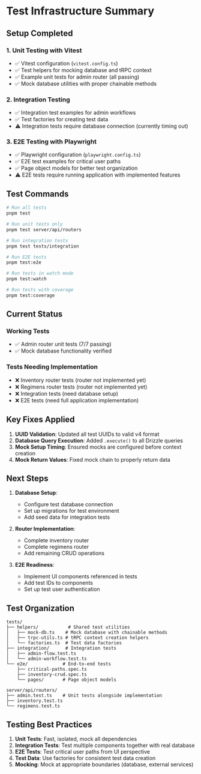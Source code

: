# Test Infrastructure Summary

## Setup Completed

### 1. Unit Testing with Vitest
- ✅ Vitest configuration (`vitest.config.ts`)
- ✅ Test helpers for mocking database and tRPC context
- ✅ Example unit tests for admin router (all passing)
- ✅ Mock database utilities with proper chainable methods

### 2. Integration Testing
- ✅ Integration test examples for admin workflows
- ✅ Test factories for creating test data
- ⚠️  Integration tests require database connection (currently timing out)

### 3. E2E Testing with Playwright
- ✅ Playwright configuration (`playwright.config.ts`)
- ✅ E2E test examples for critical user paths
- ✅ Page object models for better test organization
- ⚠️  E2E tests require running application with implemented features

## Test Commands

```bash
# Run all tests
pnpm test

# Run unit tests only
pnpm test server/api/routers

# Run integration tests
pnpm test tests/integration

# Run E2E tests
pnpm test:e2e

# Run tests in watch mode
pnpm test:watch

# Run tests with coverage
pnpm test:coverage
```

## Current Status

### Working Tests
- ✅ Admin router unit tests (7/7 passing)
- ✅ Mock database functionality verified

### Tests Needing Implementation
- ❌ Inventory router tests (router not implemented yet)
- ❌ Regimens router tests (router not implemented yet)
- ❌ Integration tests (need database setup)
- ❌ E2E tests (need full application implementation)

## Key Fixes Applied

1. **UUID Validation**: Updated all test UUIDs to valid v4 format
2. **Database Query Execution**: Added `.execute()` to all Drizzle queries
3. **Mock Setup Timing**: Ensured mocks are configured before context creation
4. **Mock Return Values**: Fixed mock chain to properly return data

## Next Steps

1. **Database Setup**:
   - Configure test database connection
   - Set up migrations for test environment
   - Add seed data for integration tests

2. **Router Implementation**:
   - Complete inventory router
   - Complete regimens router
   - Add remaining CRUD operations

3. **E2E Readiness**:
   - Implement UI components referenced in tests
   - Add test IDs to components
   - Set up test user authentication

## Test Organization

```
tests/
├── helpers/           # Shared test utilities
│   ├── mock-db.ts    # Mock database with chainable methods
│   ├── trpc-utils.ts # tRPC context creation helpers
│   └── factories.ts  # Test data factories
├── integration/      # Integration tests
│   ├── admin-flow.test.ts
│   └── admin-workflow.test.ts
└── e2e/             # End-to-end tests
    ├── critical-paths.spec.ts
    ├── inventory-crud.spec.ts
    └── pages/       # Page object models

server/api/routers/
├── admin.test.ts    # Unit tests alongside implementation
├── inventory.test.ts
└── regimens.test.ts
```

## Testing Best Practices

1. **Unit Tests**: Fast, isolated, mock all dependencies
2. **Integration Tests**: Test multiple components together with real database
3. **E2E Tests**: Test critical user paths from UI perspective
4. **Test Data**: Use factories for consistent test data creation
5. **Mocking**: Mock at appropriate boundaries (database, external services)